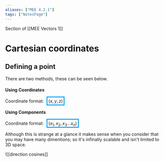 ```yaml
---
aliases: ["MEE 4.2.1"]
tags: ["NotesPage"]
---
```


Section of [[MEE Vectors 1]]

# Cartesian coordinates

## Defining a point

There are two methods, these can be seen below.

#### Using Coordinates

Coordinate format: <span style="border-color:#0ba7f4;border-style:solid;margin-inline:5px;padding:3px"> $(x,y,z)$ </span>

#### Using Components

Coordinate format: <span style="border-color:#0ba7f4;border-style:solid;margin-inline:5px;padding:3px"> $(x_1,x_2,x_3...x_n)$ </span>

Although this is strange at a glance it makes sense when you consider that you may have many dimentions; so it's infinatly scalable and isn't limited to 3D space.

![[direction cosines]]